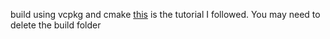 build using vcpkg and cmake [this](https://learn.microsoft.com/en-us/vcpkg/get_started/get-started-vscode?pivots=shell-powershell) is the tutorial I followed. You may need to delete the build folder

